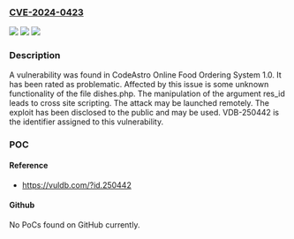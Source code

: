 ### [CVE-2024-0423](https://cve.mitre.org/cgi-bin/cvename.cgi?name=CVE-2024-0423)
![](https://img.shields.io/static/v1?label=Product&message=Online%20Food%20Ordering%20System&color=blue)
![](https://img.shields.io/static/v1?label=Version&message=%3D%201.0%20&color=brighgreen)
![](https://img.shields.io/static/v1?label=Vulnerability&message=CWE-79%20Cross%20Site%20Scripting&color=brighgreen)

### Description

A vulnerability was found in CodeAstro Online Food Ordering System 1.0. It has been rated as problematic. Affected by this issue is some unknown functionality of the file dishes.php. The manipulation of the argument res_id leads to cross site scripting. The attack may be launched remotely. The exploit has been disclosed to the public and may be used. VDB-250442 is the identifier assigned to this vulnerability.

### POC

#### Reference
- https://vuldb.com/?id.250442

#### Github
No PoCs found on GitHub currently.

